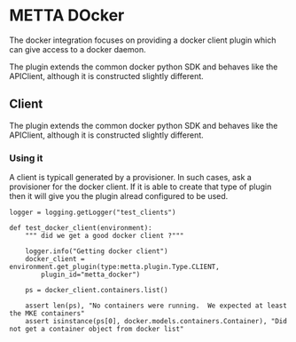 # METTA DOcker

The docker integration focuses on providing a docker client plugin which can
give access to a docker daemon.

The plugin extends the common docker python SDK and behaves like the APIClient,
although it is constructed slightly different.

## Client

The plugin extends the common docker python SDK and behaves like the APIClient,
although it is constructed slightly different.

### Using it

A client is typicall generated by a provisioner. In such cases, ask a provisioner
for the docker client.  If it is able to create that type of plugin then it will
give you the plugin alread configured to be used.

```
logger = logging.getLogger("test_clients")

def test_docker_client(environment):
    """ did we get a good docker client ?"""

    logger.info("Getting docker client")
    docker_client = environment.get_plugin(type:metta.plugin.Type.CLIENT,
        plugin_id="metta_docker")

    ps = docker_client.containers.list()

    assert len(ps), "No containers were running.  We expected at least the MKE containers"
    assert isinstance(ps[0], docker.models.containers.Container), "Did not get a container object from docker list"

```
